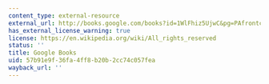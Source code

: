 ```yaml
---
content_type: external-resource
external_url: http://books.google.com/books?id=1WlFhiz5UjwC&pg=PAfrontcover
has_external_license_warning: true
license: https://en.wikipedia.org/wiki/All_rights_reserved
status: ''
title: Google Books
uid: 57b91e9f-36fa-4ff8-b20b-2cc74c057fea
wayback_url: ''
---
```

